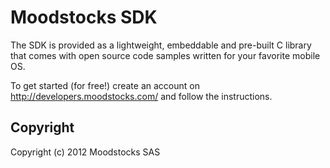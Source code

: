 # Moodstocks SDK

The SDK is provided as a lightweight, embeddable and pre-built C library that comes with open source code samples written for your favorite mobile OS.

To get started (for free!) create an account on http://developers.moodstocks.com/ and follow the instructions.

## Copyright

Copyright (c) 2012 Moodstocks SAS
